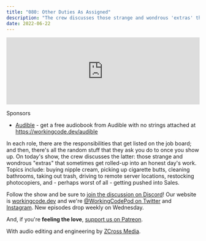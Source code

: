 ```yaml
---
title: "080: Other Duties As Assigned"
description: "The crew discusses those strange and wondrous 'extras' that sometimes get rolled-up into an honest day's work."
date: 2022-06-22
---
```


<iframe allow="autoplay *; encrypted-media *; fullscreen *; clipboard-write" frameborder="0" height="175" style="width:100%;max-width:900px;overflow:hidden;background:transparent;" sandbox="allow-forms allow-popups allow-same-origin allow-scripts allow-storage-access-by-user-activation allow-top-navigation-by-user-activation" src="https://embed.podcasts.apple.com/us/podcast/080-other-duties-as-assigned/id1544142288?i=1000567373969"></iframe>

Sponsors
- [Audible](https://workingcode.dev/audible) - get a free audiobook from Audible with no strings attached at https://workingcode.dev/audible

In each role, there are the responsibilities that get listed on the job board; and then, there's all the random stuff that they ask you do to once you show up. On today's show, the crew discusses the latter: those strange and wondrous "extras" that sometimes get rolled-up into an honest day's work. Topics include: buying nipple cream, picking up cigarette butts, cleaning bathrooms, taking out trash, driving to remote server locations, restocking photocopiers, and - perhaps worst of all - getting pushed into Sales.

Follow the show and be sure to [join the discussion on Discord][working-code-discord]! Our website is [workingcode.dev][working-code] and we're [@WorkingCodePod on Twitter][working-code-twitter] and [Instagram][working-code-instagram]. New episodes drop weekly on Wednesday.

And, if you're **feeling the love**, [support us on Patreon][working-code-patreon].

[working-code]: https://workingcode.dev/
[working-code-discord]: https://workingcode.dev/discord/
[working-code-instagram]: https://www.instagram.com/workingcodepod/
[working-code-patreon]: https://www.patreon.com/workingcodepod
[working-code-twitter]: https://twitter.com/WorkingCodePod

With audio editing and engineering by [ZCross Media](https://www.zcross.media/).